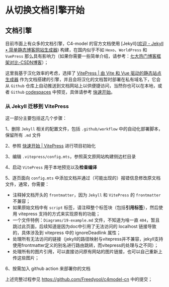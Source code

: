 # 从切换文档引擎开始

## 文档引擎

目前市面上有众多的文档引擎，C4-model 的官方文档使用 [Jekyll]([欢迎 - Jekyll • 简单静态博客网站生成器](https://jekyllcn.com/docs/home/)) 构建，在国内似乎不如 `Hexo`、`WorldPress` 和 `VuePress` 那么具有影响力（如果你需要一些简单介绍，请参考：[七大热门博客框架对比-CSDN博客](https://blog.csdn.net/weixin_42365530/article/details/107840934)）；

这里我基于汉化效率的考虑，选择了 [VitePress | 由 Vite 和 Vue 驱动的静态站点生成器](https://vitepress.dev/zh/) 作为文档搭建的引擎，并且会将汉化的文档暂时部署在私有域名下，它会从 `Github` 仓库上自动推送到文档网站上以供便捷访问，当然你也可以在本地，或者 `Github` [codespaces](https://docs.github.com/en/codespaces) 中预览，具体请参考 [快速开始](../../about/quick-start)。

### 从 Jekyll 迁移到 VitePress

这一部分主要包括这几个步骤：

1、删除 `Jekyll` 相关的配置文件，包括 `.github/workflow` 中的自动化部署脚本，保留所有 `.md` 文件

2、参照 [快速开始 | VitePress](https://vitepress.dev/zh/guide/getting-started) 进行项目初始化

3、编辑 `.vitepress/config.mts`，参照英文原网站构建侧边栏目录

4、启动 `VitePress` 用于本地预览以及**检查编译**

5、逐页面向 `config.mts` 中添加文档并通过（可能出现的）报错信息修改原文档文件，通常，你需要：

- 注释掉文档开头的 `frontmatter`，因为 `Jekyll` 和 `VitePress` 的 `frontmatter` 不兼容；
- 如果原始文档中有 `script` 标签，请注释整个标签块（包括**引用标签**），然后使用 vitepress 支持的方式来实现原有的功能；
- 一个文件特例：`Diagrams/19-example.md` 文件，不知道为啥一直 `404`，暂且跳过此页面，后续知道是因为doc中引用了无法访问的 localhost 链接导致的，具体涉及到 vitepress 中的 ignoreDeadlink 属性；
- 处理所有无法访问的链接（jekyll的路径映射与vitepress并不兼容，jekyll支持使用frontmatter定义的别名进行路由跳转，而vitepress的处理与之不同）；
- 处理所有的图片引用，可以直接访问原有网站的图片链接，也可以自己重新上传这些图片；

6、按需加入 github action 来部署你的文档

上述完整过程参见 https://github.com/Freedyool/c4model-cn 中的提交；